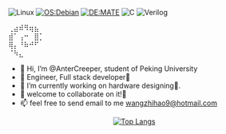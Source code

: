 ![Linux](https://img.shields.io/badge/-Linux-FCC624?style=flat-square&logo=linux&logoColor=black)
[![OS:Debian](https://img.shields.io/badge/OS-Debian-red?style=flat-square&logo=debian)](https://debian.org/)
[![DE:MATE](https://img.shields.io/badge/DE-MATE-green?style=flat-square&logo=MATE)](https://mate-desktop.org/)
![C](https://img.shields.io/badge/-C-00599C?style=flat-square&logo=c&logoColor=white)
![Verilog](https://img.shields.io/badge/Verilog-black?style=flat-square&logo=verilog)

 ⢀⣴⠾⠻⢶⣦  
 ⣾⠁⢠⠒⠀⣿⡁  
 ⢿⡄⠘⠷⠚⠋   
 ⠈⠳⣄  
- 👋 Hi, I’m @AnterCreeper, student of Peking University
- 👀 Engineer, Full stack developer🤪
- 🌱 I’m currently working on hardware designing🤗.
- 💞️ welcome to collaborate on it!🥺
- 📫 feel free to send email to me [wangzhihao9@hotmail.com](mailto:wangzhihao9@hotmail.com)

<div align="center">

[![Top Langs](https://github-readme-stats.vercel.app/api/top-langs/?username=antercreeper&layout=compact&size_weight=0.5&count_weight=0.5)](https://github.com/anuraghazra/github-readme-stats)

</div>

<!---
AnterCreeper/AnterCreeper is a ✨ special ✨ repository because its `README.md` (this file) appears on your GitHub profile.
You can click the Preview link to take a look at your changes.
--->
